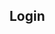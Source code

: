 ## Login

<div class="container">
    <p id="sign-in-status"></p>
    <p id="sign-in"></p>
    <p id="account-details"></p>
</div>

<link type="text/css" rel="stylesheet" href="https://www.gstatic.com/firebasejs/ui/live/1.0/firebase-ui-auth.css" />
<script src="https://www.gstatic.com/firebasejs/ui/live/1.0/firebase-ui-auth.js"></script>
<script src="https://www.gstatic.com/firebasejs/3.5.2/firebase.js"></script>        

<script>
  elfFireStart();
  elfFireInitPage();
</script>
